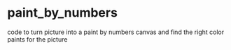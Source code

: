 # paint_by_numbers
code to turn picture into a paint by numbers canvas and find the right color paints for the picture
